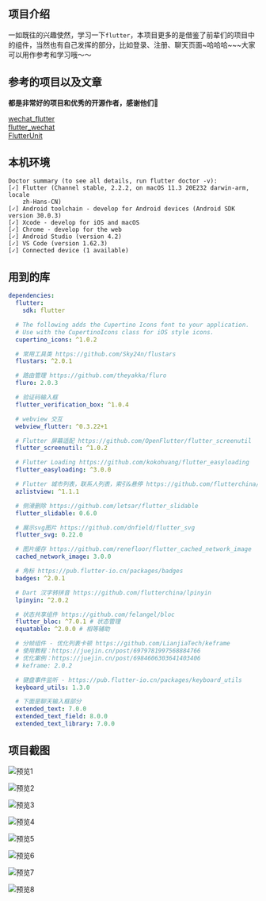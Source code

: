 ## 项目介绍  

一如既往的兴趣使然，学习一下`flutter`，本项目更多的是借鉴了前辈们的项目中的组件，当然也有自己发挥的部分，比如登录、注册、聊天页面~哈哈哈~~~大家可以用作参考和学习哦～～

## 参考的项目以及文章

**都是非常好的项目和优秀的开源作者，感谢他们🙏**  

[wechat_flutter](https://github.com/fluttercandies/wechat_flutter)  
[flutter_wechat](https://github.com/CoderMikeHe/flutter_wechat)  
[FlutterUnit](https://github.com/toly1994328/FlutterUnit)  


## 本机环境

```shell
Doctor summary (to see all details, run flutter doctor -v):
[✓] Flutter (Channel stable, 2.2.2, on macOS 11.3 20E232 darwin-arm, locale
    zh-Hans-CN)
[✓] Android toolchain - develop for Android devices (Android SDK version 30.0.3)
[✓] Xcode - develop for iOS and macOS
[✓] Chrome - develop for the web
[✓] Android Studio (version 4.2)
[✓] VS Code (version 1.62.3)
[✓] Connected device (1 available)
```

## 用到的库 

```yaml
dependencies:
  flutter:
    sdk: flutter

  # The following adds the Cupertino Icons font to your application.
  # Use with the CupertinoIcons class for iOS style icons.
  cupertino_icons: ^1.0.2

  # 常用工具类 https://github.com/Sky24n/flustars
  flustars: ^2.0.1

  # 路由管理 https://github.com/theyakka/fluro
  fluro: 2.0.3

  # 验证码输入框
  flutter_verification_box: ^1.0.4 

  # webview 交互
  webview_flutter: ^0.3.22+1 

  # Flutter 屏幕适配 https://github.com/OpenFlutter/flutter_screenutil
  flutter_screenutil: ^1.0.2 

  # Flutter Loading https://github.com/kokohuang/flutter_easyloading
  flutter_easyloading: ^3.0.0

  # Flutter 城市列表，联系人列表，索引&悬停 https://github.com/flutterchina/azlistview
  azlistview: ^1.1.1

  # 侧滑删除 https://github.com/letsar/flutter_slidable
  flutter_slidable: 0.6.0

  # 展示svg图片 https://github.com/dnfield/flutter_svg
  flutter_svg: 0.22.0

  # 图片缓存 https://github.com/renefloor/flutter_cached_network_image
  cached_network_image: 3.0.0

  # 角标 https://pub.flutter-io.cn/packages/badges
  badges: ^2.0.1

  # Dart 汉字转拼音 https://github.com/flutterchina/lpinyin
  lpinyin: ^2.0.2

  # 状态共享组件 https://github.com/felangel/bloc
  flutter_bloc: ^7.0.1 # 状态管理
  equatable: ^2.0.0 # 相等辅助

  # 分帧组件 - 优化列表卡顿 https://github.com/LianjiaTech/keframe
  # 使用教程：https://juejin.cn/post/6979781997568884766
  # 优化案例：https://juejin.cn/post/6984606303641403406
  # keframe: 2.0.2

  # 键盘事件监听 - https://pub.flutter-io.cn/packages/keyboard_utils
  keyboard_utils: 1.3.0

  # 下面是聊天输入框部分
  extended_text: 7.0.0 
  extended_text_field: 8.0.0
  extended_text_library: 7.0.0
```

## 项目截图  

![预览1](https://github.com/lmsail/flutter_im/blob/main/preview/1.png)

![预览2](https://github.com/lmsail/flutter_im/blob/main/preview/2.png)

![预览3](https://github.com/lmsail/flutter_im/blob/main/preview/3.png)

![预览4](https://github.com/lmsail/flutter_im/blob/main/preview/4.png)

![预览5](https://github.com/lmsail/flutter_im/blob/main/preview/5.png)

![预览6](https://github.com/lmsail/flutter_im/blob/main/preview/6.png)

![预览7](https://github.com/lmsail/flutter_im/blob/main/preview/7.png)

![预览8](https://github.com/lmsail/flutter_im/blob/main/preview/8.png)


##